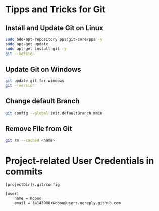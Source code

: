# Tipps and Tricks for Git

## Install and Update Git on Linux

```bash
sudo add-apt-repository ppa:git-core/ppa -y
sudo apt-get update
sudo apt-get install git -y
git --version
```

## Update Git on Windows

```bash
git update-git-for-windows
git --version
```

## Change default Branch

```bash
git config --global init.defaultBranch main
```

## Remove File from Git

```bash
git rm --cached <name>
```

# Project-related User Credentials in commits

```bash
[projectDir]/.git/config
```

```bash
[user]
    name = Koboo
    email = 14143908+Koboo@users.noreply.github.com
```
